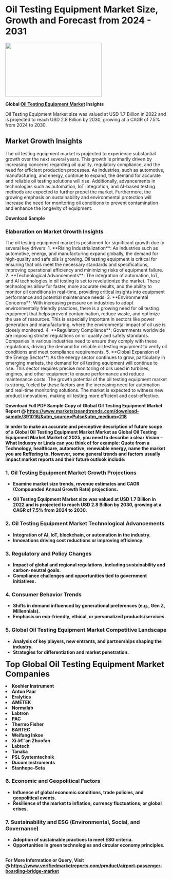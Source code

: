 <H1>Oil Testing Equipment Market Size, Growth and Forecast from 2024 - 2031</H1><img class="aligncenter size-medium wp-image-584254" src="https://thirdeyenews.in/wp-content/uploads/2024/09/Global-Market-Research-300x168.jpeg" alt="" width="300" height="168" /><p><strong>Global&nbsp;<a href="https://www.marketsizeandtrends.com/download-sample/391016/&amp;utm_source=Pulse&amp;utm_medium=218">Oil Testing Equipment Market</a> Insights</strong></p><p>Oil Testing Equipment Market size was valued at USD 1.7 Billion in 2022 and is projected to reach USD 2.8 Billion by 2030, growing at a CAGR of 7.5% from 2024 to 2030.</p><p><h2>Market Growth Insights</h2> The oil testing equipment market is projected to experience substantial growth over the next several years. This growth is primarily driven by increasing concerns regarding oil quality, regulatory compliance, and the need for efficient production processes. As industries, such as automotive, manufacturing, and energy, continue to expand, the demand for accurate and reliable oil testing solutions will rise. Additionally, advancements in technologies such as automation, IoT integration, and AI-based testing methods are expected to further propel the market. Furthermore, the growing emphasis on sustainability and environmental protection will increase the need for monitoring oil conditions to prevent contamination and enhance the longevity of equipment. <p><strong>Download Sample</strong></p> <h3>Elaboration on Market Growth Insights</h3> The oil testing equipment market is positioned for significant growth due to several key drivers: 1. **Rising Industrialization**: As industries such as automotive, energy, and manufacturing expand globally, the demand for high-quality and safe oils is growing. Oil testing equipment is critical for ensuring that oils meet the necessary standards and specifications, improving operational efficiency and minimizing risks of equipment failure. 2. **Technological Advancements**: The integration of automation, IoT, and AI technologies in oil testing is set to revolutionize the market. These technologies allow for faster, more accurate results, and the ability to monitor oil conditions in real-time, providing critical insights into equipment performance and potential maintenance needs. 3. **Environmental Concerns**: With increasing pressure on industries to adopt environmentally friendly practices, there is a growing need for oil testing equipment that helps prevent contamination, reduce waste, and optimize the use of resources. This is especially important in sectors like power generation and manufacturing, where the environmental impact of oil use is closely monitored. 4. **Regulatory Compliance**: Governments worldwide are imposing stricter regulations on oil quality and safety standards. Companies in various industries need to ensure they comply with these regulations, driving the demand for reliable oil testing equipment to verify oil conditions and meet compliance requirements. 5. **Global Expansion of the Energy Sector**: As the energy sector continues to grow, particularly in emerging markets, the demand for oil testing equipment will continue to rise. This sector requires precise monitoring of oils used in turbines, engines, and other equipment to ensure performance and reduce maintenance costs. The growth potential of the oil testing equipment market is strong, fueled by these factors and the increasing need for automation and real-time monitoring solutions. The market is expected to witness new product innovations, making oil testing more efficient and cost-effective. <p><strong></p><p><span class=""><strong>Download Full PDF Sample Copy of Global Oil Testing Equipment Market Report</strong> @ <a href="https://www.marketsizeandtrends.com/download-sample/391016/&amp;utm_source=Pulse&amp;utm_medium=218" target="_blank">https://www.marketsizeandtrends.com/download-sample/391016/&amp;utm_source=Pulse&amp;utm_medium=218</a></span></p><p>In order to make an accurate and perceptive description of future scope of a Global&nbsp;Oil Testing Equipment Market Market as Global&nbsp;Oil Testing Equipment Market Market of 2025, you need to describe a clear Vision &ndash; What Industry or Linda can you think of for example: Quote from a Technology, healthcare, automotive, renewable energy, name the market you are Reffering to. However, some general trends and factors usually impact market reports and their future outlook include:</p><h3>1.&nbsp;<strong>Oil Testing Equipment Market Growth Projections</strong></h3><ul><li>Examine market size trends, revenue estimates and CAGR (Compounded Annual Growth Rate) projections.</li><li><p>Oil Testing Equipment Market size was valued at USD 1.7 Billion in 2022 and is projected to reach USD 2.8 Billion by 2030, growing at a CAGR of 7.5% from 2024 to 2030.</p></li></ul><h3>2.&nbsp;<strong>Oil Testing Equipment Market Technological Advancements</strong></h3><ul><li>Integration of AI, IoT, blockchain, or automation in the industry.</li><li>Innovations driving cost reductions or improving efficiency.</li></ul><h3>3.&nbsp;<strong>Regulatory and Policy Changes</strong></h3><ul><li>Impact of global and regional regulations, including sustainability and carbon-neutral goals.</li><li>Compliance challenges and opportunities tied to government initiatives.</li></ul><h3>4.&nbsp;<strong>Consumer Behavior Trends</strong></h3><ul><li>Shifts in demand influenced by generational preferences (e.g., Gen Z, Millennials).</li><li>Emphasis on eco-friendly, ethical, or personalized products/services.</li></ul><h3>5.&nbsp;<strong>Global Oil Testing Equipment Market Competitive Landscape</strong></h3><ul><li>Analysis of key players, new entrants, and partnerships shaping the industry.</li><li>Strategies for differentiation and market penetration.</li></ul><p data-pm-slice="1 1 []"><span style="color: inherit; font-family: inherit; font-size: 25px;">Top Global Oil Testing Equipment Market Companies</span></p><div class="" data-test-id=""><p><li>Koehler Instrument</li><li> Anton Paar</li><li> Eralytics</li><li> AMETEK</li><li> Normalab</li><li> Labtron</li><li> PAC</li><li> Thermo Fisher</li><li> BARTEC</li><li> Weifang Inkoe</li><li> Xi â€˜an Zhuofan</li><li> Labtech</li><li> Tanaka</li><li> PSL Systemtechnik</li><li> Ducom Instruments</li><li> Stanhope-Seta</li></p></div><h3>6.&nbsp;<strong>Economic and Geopolitical Factors</strong></h3><ul><li>Influence of global economic conditions, trade policies, and geopolitical events.</li><li>Resilience of the market to inflation, currency fluctuations, or global crises.</li></ul><h3>7.&nbsp;<strong>Sustainability and ESG (Environmental, Social, and Governance)</strong></h3><ul><li>Adoption of sustainable practices to meet ESG criteria.</li><li>Opportunities in green technologies and circular economy principles.</li></ul><h2><strong style="font-size: 14px;">For More Information or Query, Visit @&nbsp;</strong><a style="background-color: #ffffff; font-size: 14px;" href="https://www.marketsizeandtrends.com/report/oil-testing-equipment-market/" target="_blank">https://www.verifiedmarketreports.com/product/airport-passenger-boarding-bridge-market</a></h2>
